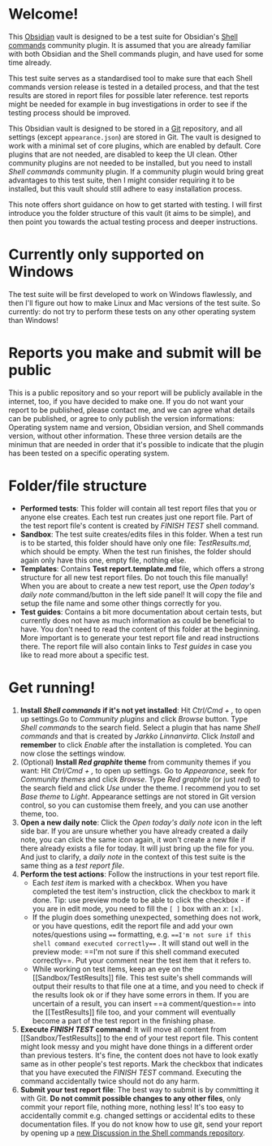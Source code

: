 # Welcome!
This [Obsidian](https://obsidian.md) vault is designed to be a test suite for Obsidian's [Shell commands](https://github.com/Taitava/obsidian-shellcommands) community plugin. It is assumed that you are already familiar with both Obsidian and the Shell commands plugin, and have used for some time already.

This test suite serves as a standardised tool to make sure that each Shell commands version release is tested in a detailed process, and that the test results are stored in report files for possible later reference. test reports might be needed for example in bug investigations in order to see if the testing process should be improved.

This Obsidian vault is designed to be stored in a [Git](https://git-scm.com) repository, and all settings (except `appearance.json`) are stored in Git. The vault is designed to work with a minimal set of core plugins, which are enabled by default. Core plugins that are not needed, are disabled to keep the UI clean. Other community plugins are not needed to be installed, but you need to install *Shell commands* community plugin. If a community plugin would bring great advantages to this test suite, then I might consider requiring it to be installed, but this vault should still adhere to easy installation process.

This note offers short guidance on how to get started with testing. I will first introduce you the folder structure of this vault (it aims to be simple), and then point you towards the actual testing process and deeper instructions.

# Currently only supported on Windows
The test suite will be first developed to work on Windows flawlessly, and then I'll figure out how to make Linux and Mac versions of the test suite. So currently: do not try to perform these tests on any other operating system than Windows!

# Reports you make and submit will be public
This is a public repository and so your report will be publicly available in the internet, too, if you have decided to make one. If you do not want your report to be published, please contact me, and we can agree what details can be published, or agree to only publish the version informations: Operating system name and version, Obsidian version, and Shell commands version, without other information. These three version details are the minimun that are needed in order that it's possible to indicate that the plugin has been tested on a specific operating system.

# Folder/file structure
- **Performed tests**: This folder will contain all test report files that you or anyone else creates. Each test run creates just one report file. Part of the test report file's content is created by *FINISH TEST* shell command.
- **Sandbox**: The test suite creates/edits files in this folder. When a test run is to be started, this folder should have only one file: *TestResults.md*, which should be empty. When the test run finishes, the folder should again only have this one, empty file, nothing else.
- **Templates**: Contains **Test report.template.md** file, which offers a strong structure for all new test report files. Do not touch this file manually! When you are about to create a new test report, use the *Open today's daily note* command/button in the left side panel! It will copy the file and setup the file name and some other things correctly for you.
- **Test guides**: Contains a bit more documentation about certain tests, but currently does not have as much information as could be beneficial to have. You don't need to read the content of this folder at the beginning. More important is to generate your test report file and read instructions there. The report file will also contain links to *Test guides* in case you like to read more about a specific test.

# Get running!
1. **Install *Shell commands* if it's not yet installed**: Hit *Ctrl/Cmd + ,* to open up settings.Go to *Community plugins* and click *Browse* button. Type *Shell commands* to the search field. Select a plugin that has name *Shell commands* and that is created by *Jarkko Linnanvirta*. Click *Install* and **remember** to click *Enable* after the installation is completed. You can now close the settings window.
2. (Optional) **Install *Red graphite* theme** from community themes if you want: Hit *Ctrl/Cmd + ,* to open up settings. Go to *Appearance*, seek for *Community themes* and click *Browse*. Type *Red graphite* (or just *red*) to the search field and click *Use* under the theme. I recommend you to set *Base theme* to *Light*. Appearance settings are not stored in Git version control, so you can customise them freely, and you can use another theme, too.
3. **Open a new daily note**: Click the *Open today's daily note* icon in the left side bar. If you are unsure whether you have already created a daily note, you can click the same icon again, it won't create a new file if there already exists a file for today. It will just bring up the file for you. And just to clarify, a *daily note* in the context of this test suite is the same thing as a *test report file*.
4. **Perform the test actions**: Follow the instructions in your test report file.
    - Each *test item* is marked with a checkbox. When you have completed the test item's instruction, click the checkbox to mark it done. Tip: use preview mode to be able to click the checkbox - if you are in edit mode, you need to fill the `[ ]` box with an *x*: `[x]`.
    - If the plugin does something unexpected, something does not work, or you have questions, edit the report file and add your own notes/questions using `==` formatting, e.g. `==I'm not sure if this shell command executed correctly==` . It will stand out well in the preview mode: ==I'm not sure if this shell command executed correctly==. Put your comment near the test item that it refers to.
    - While working on test items, keep an eye on the [[Sandbox/TestResults]] file. This test suite's shell commands will output their results to that file one at a time, and you need to check if the results look ok or if they have some errors in them. If you are uncertain of a result, you can insert ==a comment/question== into the [[TestResults]] file too, and your comment will eventually become a part of the test report in the finishing phase.
5. **Execute *FINISH TEST* command**: It will move all content from [[Sandbox/TestResults]] to the end of your test report file. This content might look messy and you might have done things in a different order than previous testers. It's fine, the content does not have to look exatly same as in other people's test reports. Mark the checkbox that indicates that you have executed the *FINISH TEST* command. Executing the command accidentally twice should not do any harm.
6. **Submit your test report file**: The best way to submit is by committing it with Git. **Do not commit possible changes to any other files**, only commit your report file, nothing more, nothing less! It's too easy to accidentally commit e.g. changed settings or accidental edits to these documentation files. If you do not know how to use git, send your report by opening up a [new Discussion in the Shell commands repository](https://github.com/Taitava/obsidian-shellcommands/discussions).